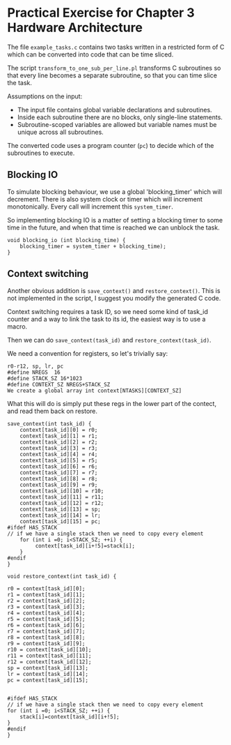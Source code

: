 # Practical Exercise for Chapter 3 Hardware Architecture

The file `example_tasks.c` contains two tasks written in a restricted form of C which can be converted into code that can be time sliced.

The script `transform_to_one_sub_per_line.pl` transforms C subroutines so that every line becomes a separate subroutine, so that you can time slice the task. 

Assumptions on the input:

- The input file contains global variable declarations and subroutines.
- Inside each subroutine there are no blocks, only single-line statements.
- Subroutine-scoped variables are allowed but variable names must be unique across all subroutines.

The converted code uses a program counter (`pc`) to decide which of the subroutines to execute. 

## Blocking IO

To simulate blocking behaviour, we use a global 'blocking_timer' which will decrement. 
There is also system clock or timer which will increment monotonically.
Every call will increment this `system_timer`. 

So implementing blocking IO is a matter of setting a blocking timer to some time in the future, and when that time is reached we can unblock the task. 

    void blocking_io (int blocking_time) {
        blocking_timer = system_timer + blocking_time);
    }

## Context switching

Another obvious addition is `save_context()` and `restore_context()`. This is not implemented in the script, I suggest you modify the generated C code. 

Context switching requires a task ID, so we need some kind of task_id counter and a way to link the task to its id, the easiest way is to use a macro.

Then we can do `save_context(task_id)` and `restore_context(task_id)`.

We need a convention for registers, so let's trivially say: 

    r0-r12, sp, lr, pc
    #define NREGS  16
    #define STACK_SZ 16*1023
    #define CONTEXT_SZ NREGS+STACK_SZ
    We create a global array int context[NTASKS][CONTEXT_SZ]

What this will do is simply put these regs in the lower part of the contect, and read them back on restore.

    save_context(int task_id) {
        context[task_id][0] = r0;
        context[task_id][1] = r1;
        context[task_id][2] = r2;
        context[task_id][3] = r3;
        context[task_id][4] = r4;
        context[task_id][5] = r5;
        context[task_id][6] = r6;
        context[task_id][7] = r7;
        context[task_id][8] = r8;
        context[task_id][9] = r9;
        context[task_id][10] = r10;
        context[task_id][11] = r11;
        context[task_id][12] = r12;
        context[task_id][13] = sp;
        context[task_id][14] = lr;
        context[task_id][15] = pc;
    #ifdef HAS_STACK
    // if we have a single stack then we need to copy every element
        for (int i =0; i<STACK_SZ; ++i) {
             context[task_id][i+!5]=stack[i];
        }
    #endif
    }

    void restore_context(int task_id) {

    r0 = context[task_id][0];
    r1 = context[task_id][1];
    r2 = context[task_id][2];
    r3 = context[task_id][3];
    r4 = context[task_id][4];
    r5 = context[task_id][5];
    r6 = context[task_id][6];
    r7 = context[task_id][7];
    r8 = context[task_id][8];
    r9 = context[task_id][9];
    r10 = context[task_id][10];
    r11 = context[task_id][11];
    r12 = context[task_id][12];
    sp = context[task_id][13];
    lr = context[task_id][14];
    pc = context[task_id][15];


    #ifdef HAS_STACK
    // if we have a single stack then we need to copy every element
    for (int i =0; i<STACK_SZ; ++i) {
        stack[i]=context[task_id][i+!5];
    }
    #endif
    }

